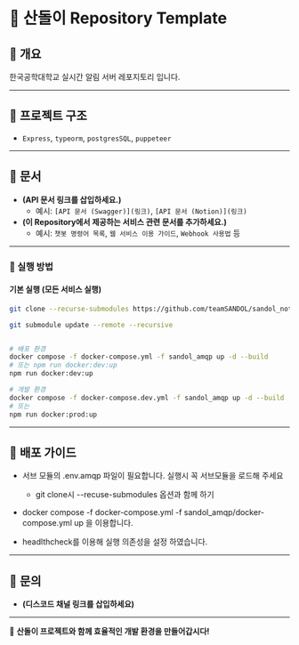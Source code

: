 # 📌 산돌이 Repository Template

## 📂 개요

한국공학대학교 실시간 알림 서버 레포지토리 입니다.

---

## 📌 프로젝트 구조

- `Express`, `typeorm`, `postgresSQL`, `puppeteer`

---

## 📌 문서

- **(API 문서 링크를 삽입하세요.)**
  - 예시: `[API 문서 (Swagger)](링크)`, `[API 문서 (Notion)](링크)`
- **(이 Repository에서 제공하는 서비스 관련 문서를 추가하세요.)**
  - 예시: `챗봇 명령어 목록`, `웹 서비스 이용 가이드`, `Webhook 사용법` 등

---

### 📌 실행 방법  

#### 기본 실행 (모든 서비스 실행)  

```bash
git clone --recurse-submodules https://github.com/teamSANDOL/sandol_notice_notification.git

git submodule update --remote --recursive


# 배포 환경
docker compose -f docker-compose.yml -f sandol_amqp up -d --build
# 또는 npm run docker:dev:up
npm run docker:dev:up

# 개발 환경
docker compose -f docker-compose.dev.yml -f sandol_amqp up -d --build
# 또는
npm run docker:prod:up
```

---

## 📌 배포 가이드  

- 서브 모듈의 .env.amqp 파일이 필요합니다. 실행시 꼭 서브모듈을 로드해 주세요  
  - git clone시 --recuse-submodules 옵션과 함께 하기
  
- docker compose -f docker-compose.yml -f sandol_amqp/docker-compose.yml up 을 이용합니다.
- headlthcheck를 이용해 실행 의존성을 설정 하였습니다.

---

## 📌 문의  

- **(디스코드 채널 링크를 삽입하세요)**

---
🚀 **산돌이 프로젝트와 함께 효율적인 개발 환경을 만들어갑시다!**  
